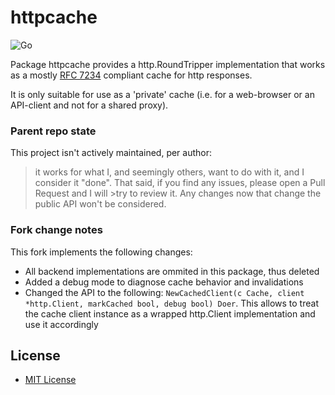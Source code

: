 httpcache
=========

![Go](https://github.com/lggomez/httpcache/workflows/Go/badge.svg?branch=master)

Package httpcache provides a http.RoundTripper implementation that works as a mostly [RFC 7234](https://tools.ietf.org/html/rfc7234) compliant cache for http responses.

It is only suitable for use as a 'private' cache (i.e. for a web-browser or an API-client and not for a shared proxy).

### Parent repo state
This project isn't actively maintained, per author:
>it works for what I, and seemingly others, want to do with it, and I consider it "done". That said, if you find any issues, please open a Pull Request and I will >try to review it. Any changes now that change the public API won't be considered.

### Fork change notes

This fork implements the following changes:
* All backend implementations are ommited in this package, thus deleted
* Added a debug mode to diagnose cache behavior and invalidations
* Changed the API to the following: `NewCachedClient(c Cache, client *http.Client, markCached bool, debug bool) Doer`. This allows to treat the cache client instance as a wrapped http.Client implementation and use it accordingly

License
-------

-	[MIT License](LICENSE.txt)
